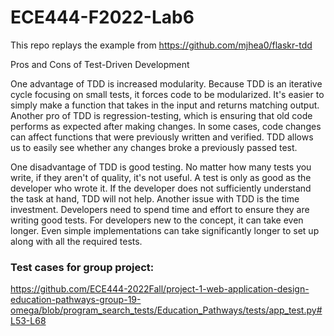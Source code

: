 # ECE444-F2022-Lab6

This repo replays the example from https://github.com/mjhea0/flaskr-tdd 

Pros and Cons of Test-Driven Development

One advantage of TDD is increased modularity. Because TDD is an iterative cycle focusing on small tests, it forces code to be modularized. It's easier to simply make a function that takes in the input and returns matching output. Another pro of TDD is regression-testing, which is ensuring that old code performs as expected after making changes. In some cases, code changes can affect functions that were previously written and verified. TDD allows us to easily see whether any changes broke a previously passed test.

One disadvantage of TDD is good testing. No matter how many tests you write, if they aren't of quality, it's not useful. A test is only as good as the developer who wrote it. If the developer does not sufficiently understand the task at hand, TDD will not help. Another issue with TDD is the time investment. Developers need to spend time and effort to ensure they are writing good tests. For developers new to the concept, it can take even longer. Even simple implementations can take significantly longer to set up along with all the required tests.

### Test cases for group project:

https://github.com/ECE444-2022Fall/project-1-web-application-design-education-pathways-group-19-omega/blob/program_search_tests/Education_Pathways/tests/app_test.py#L53-L68
